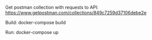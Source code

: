 Get postman collection with requests to API:
https://www.getpostman.com/collections/849c7259d37106debe2e

Build:
docker-compose build

Run:
docker-compose up
